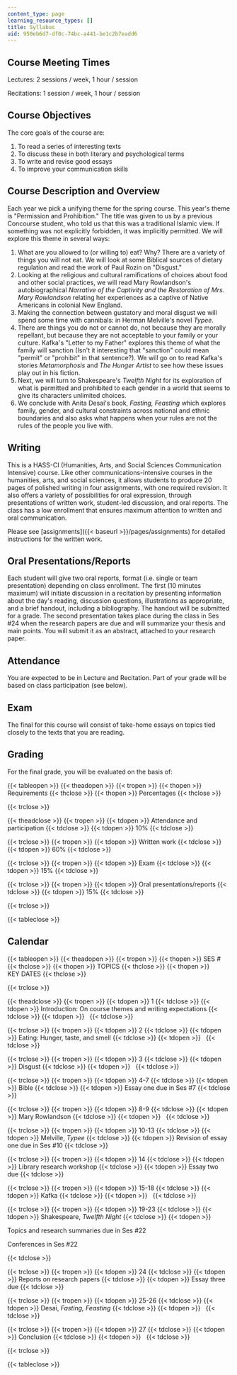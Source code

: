 ```yaml
---
content_type: page
learning_resource_types: []
title: Syllabus
uid: 950eb6d7-df0c-74bc-a441-be1c2b7eadd6
---
```


Course Meeting Times
--------------------

Lectures: 2 sessions / week, 1 hour / session

Recitations: 1 session / week, 1 hour / session

Course Objectives
-----------------

The core goals of the course are:

1.  To read a series of interesting texts
2.  To discuss these in both literary and psychological terms
3.  To write and revise good essays
4.  To improve your communication skills

Course Description and Overview
-------------------------------

Each year we pick a unifying theme for the spring course. This year's theme is "Permission and Prohibition." The title was given to us by a previous Concourse student, who told us that this was a traditional Islamic view. If something was not explicitly forbidden, it was implicitly permitted. We will explore this theme in several ways:

1.  What are you allowed to (or willing to) eat? Why? There are a variety of things you will not eat. We will look at some Biblical sources of dietary regulation and read the work of Paul Rozin on "Disgust."
2.  Looking at the religious and cultural ramifications of choices about food and other social practices, we will read Mary Rowlandson's autobiographical _Narrative of the Captivity and the Restoration of Mrs. Mary Rowlandson_ relating her experiences as a captive of Native Americans in colonial New England.
3.  Making the connection between gustatory and moral disgust we will spend some time with cannibals: in Herman Melville's novel _Typee_.
4.  There are things you do not or cannot do, not because they are morally repellant, but because they are not acceptable to your family or your culture. Kafka's "Letter to my Father" explores this theme of what the family will sanction (Isn't it interesting that "sanction" could mean "permit" or "prohibit" in that sentence?). We will go on to read Kafka's stories _Metamorphosis_ and _The Hunger Artist_ to see how these issues play out in his fiction.
5.  Next, we will turn to Shakespeare's _Twelfth Night_ for its exploration of what is permitted and prohibited to each gender in a world that seems to give its characters unlimited choices.
6.  We conclude with Anita Desai's book, _Fasting, Feasting_ which explores family, gender, and cultural constraints across national and ethnic boundaries and also asks what happens when your rules are not the rules of the people you live with.

Writing
-------

This is a HASS-CI (Humanities, Arts, and Social Sciences Communication Intensive) course. Like other communications-intensive courses in the humanities, arts, and social sciences, it allows students to produce 20 pages of polished writing in four assignments, with one required revision. It also offers a variety of possibilities for oral expression, through presentations of written work, student-led discussion, and oral reports. The class has a low enrollment that ensures maximum attention to written and oral communication.

Please see [assignments]({{< baseurl >}}/pages/assignments) for detailed instructions for the written work.

Oral Presentations/Reports
--------------------------

Each student will give two oral reports, format (i.e. single or team presentation) depending on class enrollment. The first (10 minutes maximum) will initiate discussion in a recitation by presenting information about the day's reading, discussion questions, illustrations as appropriate, and a brief handout, including a bibliography. The handout will be submitted for a grade. The second presentation takes place during the class in Ses #24 when the research papers are due and will summarize your thesis and main points. You will submit it as an abstract, attached to your research paper.

Attendance
----------

You are expected to be in Lecture and Recitation. Part of your grade will be based on class participation (see below).

Exam
----

The final for this course will consist of take-home essays on topics tied closely to the texts that you are reading.

Grading
-------

For the final grade, you will be evaluated on the basis of:

{{< tableopen >}}
{{< theadopen >}}
{{< tropen >}}
{{< thopen >}}
Requirements
{{< thclose >}}
{{< thopen >}}
Percentages
{{< thclose >}}

{{< trclose >}}

{{< theadclose >}}
{{< tropen >}}
{{< tdopen >}}
Attendance and participation
{{< tdclose >}}
{{< tdopen >}}
10%
{{< tdclose >}}

{{< trclose >}}
{{< tropen >}}
{{< tdopen >}}
Written work
{{< tdclose >}}
{{< tdopen >}}
60%
{{< tdclose >}}

{{< trclose >}}
{{< tropen >}}
{{< tdopen >}}
Exam
{{< tdclose >}}
{{< tdopen >}}
15%
{{< tdclose >}}

{{< trclose >}}
{{< tropen >}}
{{< tdopen >}}
Oral presentations/reports
{{< tdclose >}}
{{< tdopen >}}
15%
{{< tdclose >}}

{{< trclose >}}

{{< tableclose >}}

Calendar
--------

{{< tableopen >}}
{{< theadopen >}}
{{< tropen >}}
{{< thopen >}}
SES #
{{< thclose >}}
{{< thopen >}}
TOPICS
{{< thclose >}}
{{< thopen >}}
KEY DATES
{{< thclose >}}

{{< trclose >}}

{{< theadclose >}}
{{< tropen >}}
{{< tdopen >}}
1
{{< tdclose >}}
{{< tdopen >}}
Introduction: On course themes and writing expectations
{{< tdclose >}}
{{< tdopen >}}
 
{{< tdclose >}}

{{< trclose >}}
{{< tropen >}}
{{< tdopen >}}
2
{{< tdclose >}}
{{< tdopen >}}
Eating: Hunger, taste, and smell
{{< tdclose >}}
{{< tdopen >}}
 
{{< tdclose >}}

{{< trclose >}}
{{< tropen >}}
{{< tdopen >}}
3
{{< tdclose >}}
{{< tdopen >}}
Disgust
{{< tdclose >}}
{{< tdopen >}}
 
{{< tdclose >}}

{{< trclose >}}
{{< tropen >}}
{{< tdopen >}}
4-7
{{< tdclose >}}
{{< tdopen >}}
Bible
{{< tdclose >}}
{{< tdopen >}}
Essay one due in Ses #7
{{< tdclose >}}

{{< trclose >}}
{{< tropen >}}
{{< tdopen >}}
8-9
{{< tdclose >}}
{{< tdopen >}}
Mary Rowlandson
{{< tdclose >}}
{{< tdopen >}}
 
{{< tdclose >}}

{{< trclose >}}
{{< tropen >}}
{{< tdopen >}}
10-13
{{< tdclose >}}
{{< tdopen >}}
Melville, _Typee_
{{< tdclose >}}
{{< tdopen >}}
Revision of essay one due in Ses #10
{{< tdclose >}}

{{< trclose >}}
{{< tropen >}}
{{< tdopen >}}
14
{{< tdclose >}}
{{< tdopen >}}
Library research workshop
{{< tdclose >}}
{{< tdopen >}}
Essay two due
{{< tdclose >}}

{{< trclose >}}
{{< tropen >}}
{{< tdopen >}}
15-18
{{< tdclose >}}
{{< tdopen >}}
Kafka
{{< tdclose >}}
{{< tdopen >}}
 
{{< tdclose >}}

{{< trclose >}}
{{< tropen >}}
{{< tdopen >}}
19-23
{{< tdclose >}}
{{< tdopen >}}
Shakespeare, _Twelfth Night_
{{< tdclose >}}
{{< tdopen >}}


Topics and research summaries due in Ses #22

Conferences in Ses #22


{{< tdclose >}}

{{< trclose >}}
{{< tropen >}}
{{< tdopen >}}
24
{{< tdclose >}}
{{< tdopen >}}
Reports on research papers
{{< tdclose >}}
{{< tdopen >}}
Essay three due
{{< tdclose >}}

{{< trclose >}}
{{< tropen >}}
{{< tdopen >}}
25-26
{{< tdclose >}}
{{< tdopen >}}
Desai, _Fasting, Feasting_
{{< tdclose >}}
{{< tdopen >}}
 
{{< tdclose >}}

{{< trclose >}}
{{< tropen >}}
{{< tdopen >}}
27
{{< tdclose >}}
{{< tdopen >}}
Conclusion
{{< tdclose >}}
{{< tdopen >}}
 
{{< tdclose >}}

{{< trclose >}}

{{< tableclose >}}